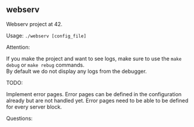 ## webserv

Webserv project at 42.

Usage: `./webserv [config_file]`

Attention:   

If you make the project and want to see logs, make sure to use the `make debug` or `make rebug` commands.   
By default we do not display any logs from the debugger.

TODO:

Implement error pages. Error pages can be defined in the configuration already but are not handled yet.
Error pages need to be able to be defined for every server block.


Questions: 